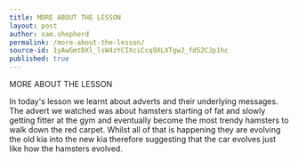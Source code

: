 ```yaml
---
title: MORE ABOUT THE LESSON
layout: post
author: sam.shepherd
permalink: /more-about-the-lesson/
source-id: 1yAwGmtDXl_lsW4zYCIXciCcq9XLXTgwJ_fd52CJp1hc
published: true
---
```

MORE ABOUT THE LESSON

In today's lesson we learnt about adverts and their underlying messages. The advert we watched was about hamsters starting of fat and slowly getting fitter at the gym and eventually become the most trendy hamsters to walk down the red carpet. Whilst all of that is happening they are evolving the old kia into the new kia therefore suggesting that the car evolves just like how the hamsters evolved.

